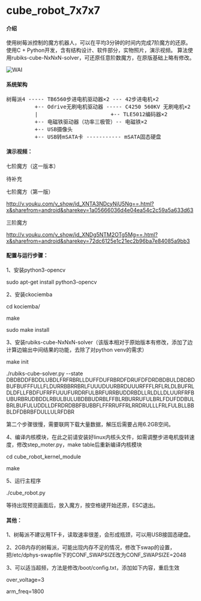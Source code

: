 # cube_robot_7x7x7

#### 介绍
使用树莓派控制的魔方机器人，可以在平均3分钟的时间内完成7阶魔方的还原。
使用C + Python开发，含有结构设计、软件部分，实物照片，演示视频。
算法使用rubiks-cube-NxNxN-solver，可还原任意阶数魔方，在原版基础上略有修改。

![WAI](https://gitee.com/hemn1990/cube_robot_777_v2/blob/master/%E7%BB%93%E6%9E%84%E5%9B%BE/%E9%AD%94%E6%96%B9%E6%9C%BA%E5%99%A8%E4%BA%BA.jpg)


#### 系统架构
<pre>
树莓派4 ----- TB6560步进电机驱动器×2 --- 42步进电机×2
         +-- Odrive无刷电机驱动器 ----- C4250 560KV 无刷电机×2
         |                       +-- TLE5012编码器×2
         +-- 电磁铁驱动器（功率三极管）-- 电磁铁×2
         +-- USB摄像头
         +-- USB转mSATA卡 ----------- mSATA固态硬盘
</pre>

#### 演示视频：
七阶魔方（这一版本）

待补充

七阶魔方（第一版）

http://v.youku.com/v_show/id_XNTA3NDcyNjU5Ng==.html?x&sharefrom=android&sharekey=1a05666036d4e04ea54c2c59a5a633d63

三阶魔方

http://v.youku.com/v_show/id_XNDg5NTM2OTg5Mg==.html?x&sharefrom=android&sharekey=72dc6125e1c21ec2b96ba7e84085a9bb3

#### 配置与运行步骤：
1、安装python3-opencv

sudo apt-get install python3-opencv

2、安装ckociemba

cd kociemba/

make

sudo make install

3、安装rubiks-cube-NxNxN-solver（该版本相对于原始版本有修改，添加了边计算边输出中间结果的功能，去除了对python venv的需求）

make init

./rubiks-cube-solver.py --state DBDBDDFBDDLUBDLFRFRBRLLDUFFDUFRBRDFDRUFDFDRDBDBULDBDBDBUFBUFFFULLFLDURRBBRRBRLFUUUDUURBRDUUURFFFLRFLRLDLBUFRLDLDFLLFBDFUFRFFUUUFURDRFULBRFURRBUDDRBDLLRLDLLDLUURFRFBUBURBRUDBDDLRBULBULUBDBBUDRBLFFBLRBURRUFULBRLFDUFDDBULBRLBUFULUDDLLDFRDRDBBFBUBBFLFFRRUFFRLRRDRULLLFRLFULBLLBBBLDFDBRBFDULLULRFDBR

第二个步骤很慢，需要联网下载大量数据，解压后需要占用6.2GB空间。

4、编译内核模块，在此之前请安装好linux内核头文件，如需调整步进电机旋转速度，修改step_moter.py，make table后重新编译内核模块

cd cube_robot_kernel_module

make

5、运行主程序

./cube_robot.py

等待出现预览画面后，放入魔方，按空格键开始还原，ESC退出。

#### 其他：

1、树莓派不建议用TF卡，读取速率很差，会形成瓶颈，可以用USB接固态硬盘。

2、2GB内存的树莓派，可能出现内存不足的情况，修改下swap的设置，把/etc/dphys-swapfile下的CONF_SWAPSIZE改为CONF_SWAPSIZE=2048

3、可以适当超频，方法是修改/boot/config.txt，添加如下内容，重启生效

over_voltage=3

arm_freq=1800







